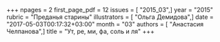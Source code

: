 +++
npages = 2
first_page_pdf = 12
issues = [ "2015_03",]
year = "2015"
rubric = "Преданья старины"
illustrators = [ "Ольга Демидова",]
date = "2017-05-03T00:17:32+03:00"
month = "03"
authors = [ "Анастасия Челпанова",]
title = "Ут, ре, ми, фа, соль и ля"
+++
